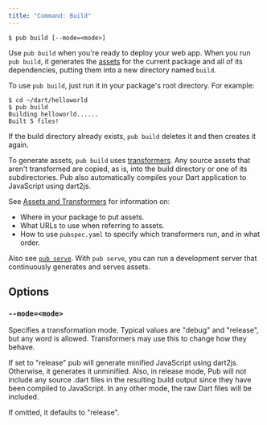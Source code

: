```yaml
---
title: "Command: Build"
---
```


    $ pub build [--mode=<mode>]

Use `pub build` when you're ready to deploy your web app. When you run
`pub build`, it generates the [assets](glossary.html#asset) for the current
package and all of its dependencies, putting them into a new directory
named `build`.

To use `pub build`, just run it in your package's root directory. For example:

    $ cd ~/dart/helloworld
    $ pub build
    Building helloworld......
    Built 5 files!

If the build directory already exists, `pub build` deletes it and then creates
it again.

To generate assets, `pub build` uses
[transformers](glossary.html#transformer). Any source assets that aren't
transformed are copied, as is, into the build directory or one of its
subdirectories. Pub also automatically compiles your Dart application to
JavaScript using dart2js.

See [Assets and Transformers](assets-and-transformers.html) for information on:

* Where in your package to put assets.
* What URLs to use when referring to assets.
* How to use `pubspec.yaml` to specify which transformers run, and in
  what order.

Also see [`pub serve`](pub-serve.html). With `pub serve`, you can run a
development server that continuously generates and serves assets.

## Options

### `--mode=<mode>`

Specifies a transformation mode. Typical values are "debug" and "release", but
any word is allowed. Transformers may use this to change how they behave.

If set to "release" pub will generate minified JavaScript using dart2js.
Otherwise, it generates it unminified. Also, in release mode, Pub will not
include any source .dart files in the resulting build output since they have
been compiled to JavaScript. In any other mode, the raw Dart files will be
included.

If omitted, it defaults to "release".
